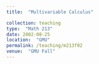 ```yaml
---
title:  "Multivariable Calculus"

collection: teaching
type:  "Math 213"
date: 2002-08-25
location:  "GMU"
permalink: /teaching/m213f02
venue:  "GMU Fall"
---
```


